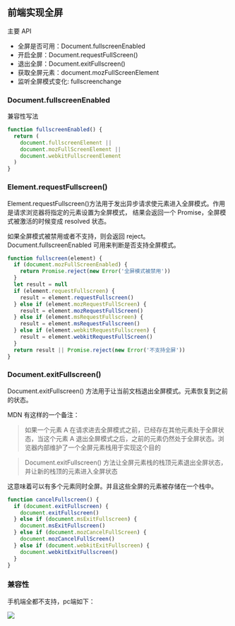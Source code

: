 ## 前端实现全屏

主要 API

- 全屏是否可用：Document.fullscreenEnabled
- 开启全屏：Document.requestFullScreen()
- 退出全屏：Document.exitFullscreen()
- 获取全屏元素：document.mozFullScreenElement
- 监听全屏模式变化: fullscreenchange

### Document.fullscreenEnabled

兼容性写法

```javascript
function fullscreenEnabled() {
  return (
    document.fullscreenElement ||
    document.mozFullScreenElement ||
    document.webkitFullscreenElement
  )
}
```

### Element.requestFullscreen()

Element.requestFullscreen()方法用于发出异步请求使元素进入全屏模式。作用是请求浏览器将指定的元素设置为全屏模式， 结果会返回一个 Promise，全屏模式被激活的时候变成 resolved 状态。

如果全屏模式被禁用或者不支持，则会返回 reject。Document.fullscreenEnabled 可用来判断是否支持全屏模式。

```javascript
function fullscreen(element) {
  if (document.mozFullScreenEnabled) {
    return Promise.reject(new Error('全屏模式被禁用'))
  }
  let result = null
  if (element.requestFullscreen) {
    result = element.requestFullscreen()
  } else if (element.mozRequestFullScreen) {
    result = element.mozRequestFullScreen()
  } else if (element.msRequestFullscreen) {
    result = element.msRequestFullscreen()
  } else if (element.webkitRequestFullscreen) {
    result = element.webkitRequestFullScreen()
  }
  return result || Promise.reject(new Error('不支持全屏'))
}
```

### Document.exitFullscreen()

Document.exitFullscreen() 方法用于让当前文档退出全屏模式。元素恢复到之前的状态。

MDN 有这样的一个备注：

> 如果一个元素 A 在请求进去全屏模式之前，已经存在其他元素处于全屏状态，当这个元素 A 退出全屏模式之后，之前的元素仍然处于全屏状态。浏览器内部维护了一个全屏元素栈用于实现这个目的

> Document.exitFullscreen() 方法让全屏元素栈的栈顶元素退出全屏状态，并让新的栈顶的元素进入全屏状态

这意味着可以有多个元素同时全屏。并且这些全屏的元素被存储在一个栈中。

```javascript
function cancelFullscreen() {
  if (document.exitFullscreen) {
    document.exitFullscreen()
  } else if (document.msExitFullscreen) {
    document.msExitFullscreen()
  } else if (document.mozCancelFullScreen) {
    document.mozCancelFullScreen()
  } else if (document.webkitExitFullscreen) {
    document.webkitExitFullscreen()
  }
}
```


### 兼容性

手机端全都不支持，pc端如下：

![](https://gcy-1306312261.cos.ap-chengdu.myqcloud.com/blog/20221023180141.png)